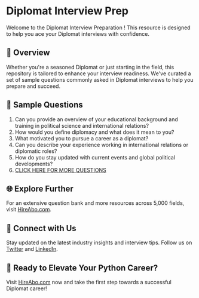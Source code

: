 # Diplomat Interview Prep

Welcome to the Diplomat Interview Preparation ! This resource is designed to help you ace your Diplomat interviews with confidence.

## 🚀 Overview

Whether you're a seasoned Diplomat or just starting in the field, this repository is tailored to enhance your interview readiness. We've curated a set of sample questions commonly asked in Diplomat interviews to help you prepare and succeed.

## 📝 Sample Questions

1. Can you provide an overview of your educational background and training in political science and international relations?
2. How would you define diplomacy and what does it mean to you?
3. What motivated you to pursue a career as a diplomat?
4. Can you describe your experience working in international relations or diplomatic roles?
5. How do you stay updated with current events and global political developments?
6. [CLICK HERE FOR MORE QUESTIONS](https://hireabo.com/job/7_3_8/Diplomat)

## 🌐 Explore Further

For an extensive question bank and more resources across 5,000 fields, visit [HireAbo.com](https://www.hireabo.com).

## 📱 Connect with Us

Stay updated on the latest industry insights and interview tips. Follow us on [Twitter](https://twitter.com/hireabo) and [LinkedIn](https://www.linkedin.com/in/hire-abo-3609972a8/).

## 🚀 Ready to Elevate Your Python Career?

Visit [HireAbo.com](https://www.hireabo.com) now and take the first step towards a successful Diplomat career!
